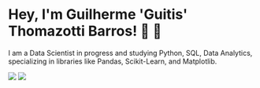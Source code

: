 # Hey, I'm Guilherme 'Guitis' Thomazotti Barros! :wave: :vulcan_salute:

I am a Data Scientist in progress and studying Python, SQL, Data Analytics, specializing in libraries like Pandas, Scikit-Learn, and Matplotlib.

<div style="display: inline-block"> 
  <a href="www.linkedin.com/in/guilherme-thomazotti" target="_blank"><img src="https://img.shields.io/badge/-LinkedIn-%230077B5?style=for-the-badge&logo=linkedin&logoColor=white" target="_blank"></a> 
  <a href = "mailto:guilhermetb50[at]gmail.com"><img src="https://img.shields.io/badge/Gmail-D14836?style=for-the-badge&logo=gmail&logoColor=white" target="_blank"></a>
</div>
